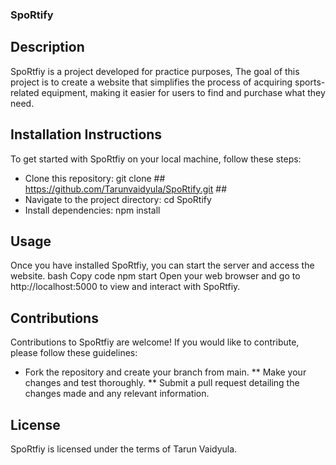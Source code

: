 ### SpoRtify ###

## Description ##
SpoRtfiy is a project developed for practice purposes, 
The goal of this project is to create a website that simplifies the process of acquiring sports-related equipment, 
making it easier for users to find and purchase what they need.

## Installation Instructions ##
To get started with SpoRtfiy on your local machine, follow these steps:
* Clone this repository: git clone ## https://github.com/Tarunvaidyula/SpoRtify.git ##
* Navigate to the project directory: cd SpoRtify
* Install dependencies: npm install

## Usage
Once you have installed SpoRtfiy, you can start the server and access the website.
bash
Copy code
npm start
Open your web browser and go to http://localhost:5000 to view and interact with SpoRtfiy.

## Contributions
Contributions to SpoRtfiy are welcome! If you would like to contribute, please follow these guidelines:
* Fork the repository and create your branch from main.
** Make your changes and test thoroughly.
** Submit a pull request detailing the changes made and any relevant information.

## License
SpoRtfiy is licensed under the terms of Tarun Vaidyula.